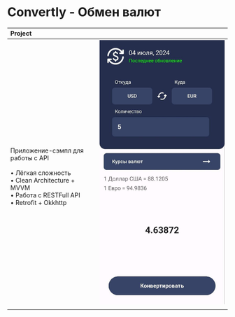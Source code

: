 # Convertly - Обмен валют

| Project | |
|:-----|---------|
|  <br><br> Приложение-сэмпл для работы c API <br><br> • Лёгкая сложность<br>• Clean Architecture + MVVM<br>• Работа с RESTFull API<br>• Retrofit + Okkhttp<br><br> | <img src="readme/screenshots/Convertly.png" width="500" alt="Convertly.png sample demo"> |
|  |  |
